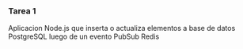 ### Tarea 1

Aplicacion Node.js que inserta o actualiza elementos a base de datos PostgreSQL luego de un evento PubSub Redis
